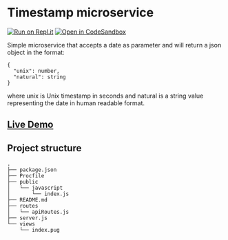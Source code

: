 # Timestamp microservice

[![Run on Repl.it](https://repl.it/badge/github/n0f3/timestamp-api)](https://repl.it/github/n0f3/timestamp-api)
[![Open in CodeSandbox](https://img.shields.io/badge/Open%20in-CodeSandbox-blue?style=flat-square&logo=codesandbox)](https://githubbox.com/n0f3/timestamp-api)

Simple microservice that accepts a date as parameter and will return a json object in the format:

```
{
  "unix": number,
  "natural": string
}
```

where unix is Unix timestamp in seconds and natural is a string value representing the date in human readable format.

## [Live Demo](https://timestamp-api.n0f3.repl.co/)

## Project structure

```
.
├── package.json
├── Procfile
├── public
│   └── javascript
│       └── index.js
├── README.md
├── routes
│   └── apiRoutes.js
├── server.js
└── views
    └── index.pug
```
